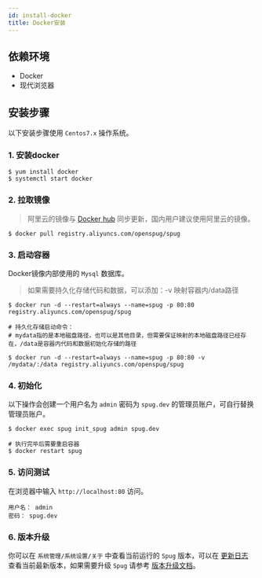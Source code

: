 ```yaml
---
id: install-docker
title: Docker安装
---
```

## 依赖环境

- Docker
- 现代浏览器

## 安装步骤
以下安装步骤使用 `Centos7.x` 操作系统。

### 1. 安装docker

```shell script
$ yum install docker
$ systemctl start docker
```

### 2. 拉取镜像
> 阿里云的镜像与 [Docker hub](https://hub.docker.com/r/openspug/spug) 同步更新，国内用户建议使用阿里云的镜像。
```shell script
$ docker pull registry.aliyuncs.com/openspug/spug
```

### 3. 启动容器
Docker镜像内部使用的 `Mysql` 数据库。
> 如果需要持久化存储代码和数据，可以添加：-v 映射容器内/data路径
```shell script
$ docker run -d --restart=always --name=spug -p 80:80 registry.aliyuncs.com/openspug/spug

# 持久化存储启动命令：
# mydata指的是本地磁盘路径，也可以是其他目录，但需要保证映射的本地磁盘路径已经存在，/data是容器内代码和数据初始化存储的路径

$ docker run -d --restart=always --name=spug -p 80:80 -v /mydata/:/data registry.aliyuncs.com/openspug/spug
```

### 4. 初始化
以下操作会创建一个用户名为 `admin` 密码为 `spug.dev` 的管理员账户，可自行替换管理员账户。
```shell script
$ docker exec spug init_spug admin spug.dev

# 执行完毕后需要重启容器
$ docker restart spug
```

### 5. 访问测试
在浏览器中输入 `http://localhost:80` 访问。  
```
用户名： admin  
密码： spug.dev
```

### 6. 版本升级
你可以在 `系统管理/系统设置/关于` 中查看当前运行的 `Spug` 版本，可以在 [更新日志](/docs/change-log) 
查看当前最新版本，如果需要升级 `Spug` 请参考 [版本升级文档](/docs/update-version)。

